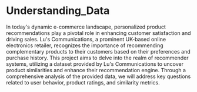 # Understanding_Data
In today's dynamic e-commerce landscape, personalized product recommendations play a pivotal role in enhancing customer satisfaction and driving sales. Lu's Communications, a prominent UK-based online electronics retailer, recognizes the importance of recommending complementary products to their customers based on their preferences and purchase history. This project aims to delve into the realm of recommender systems, utilizing a dataset provided by Lu's Communications to uncover product similarities and enhance their recommendation engine. Through a comprehensive analysis of the provided data, we will address key questions related to user behavior, product ratings, and similarity metrics.
